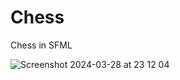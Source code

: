 # Chess


Chess in SFML


![Screenshot 2024-03-28 at 23 12 04](https://github.com/konfoton/Chess/assets/127990628/1bfdc2ae-44c4-4d54-943a-5786622dd455)
